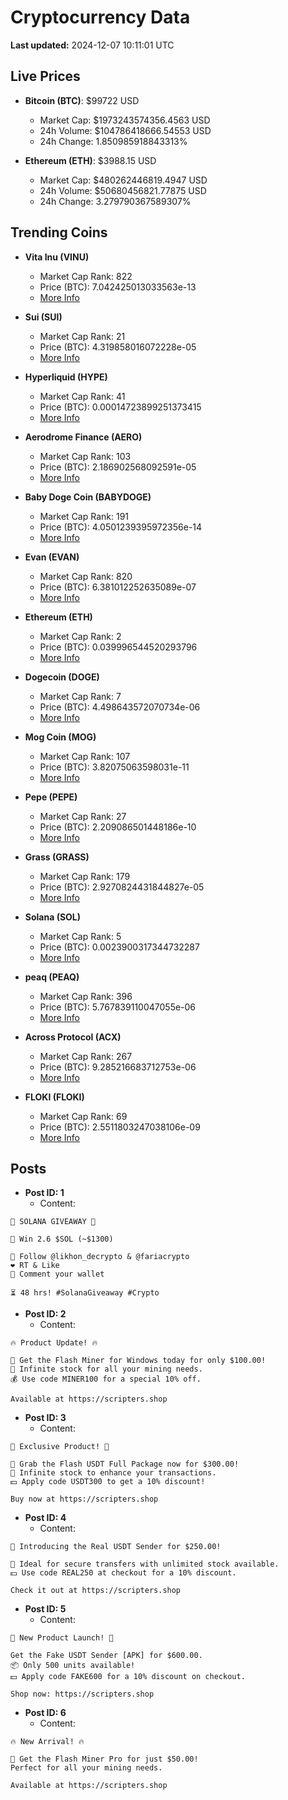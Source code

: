 # Cryptocurrency Data

**Last updated:** 2024-12-07 10:11:01 UTC

## Live Prices
- **Bitcoin (BTC)**: $99722 USD
  - Market Cap: $1973243574356.4563 USD
  - 24h Volume: $104786418666.54553 USD
  - 24h Change: 1.850985918843313%

- **Ethereum (ETH)**: $3988.15 USD
  - Market Cap: $480262446819.4947 USD
  - 24h Volume: $50680456821.77875 USD
  - 24h Change: 3.279790367589307%

## Trending Coins
- **Vita Inu (VINU)**
  - Market Cap Rank: 822
  - Price (BTC): 7.042425013033563e-13
  - [More Info](https://www.coingecko.com/en/coins/vita-inu)

- **Sui (SUI)**
  - Market Cap Rank: 21
  - Price (BTC): 4.319858016072228e-05
  - [More Info](https://www.coingecko.com/en/coins/sui)

- **Hyperliquid (HYPE)**
  - Market Cap Rank: 41
  - Price (BTC): 0.00014723899251373415
  - [More Info](https://www.coingecko.com/en/coins/hyperliquid)

- **Aerodrome Finance (AERO)**
  - Market Cap Rank: 103
  - Price (BTC): 2.186902568092591e-05
  - [More Info](https://www.coingecko.com/en/coins/aerodrome-finance)

- **Baby Doge Coin (BABYDOGE)**
  - Market Cap Rank: 191
  - Price (BTC): 4.0501239395972356e-14
  - [More Info](https://www.coingecko.com/en/coins/baby-doge-coin)

- **Evan (EVAN)**
  - Market Cap Rank: 820
  - Price (BTC): 6.381012252635089e-07
  - [More Info](https://www.coingecko.com/en/coins/evan)

- **Ethereum (ETH)**
  - Market Cap Rank: 2
  - Price (BTC): 0.039996544520293796
  - [More Info](https://www.coingecko.com/en/coins/ethereum)

- **Dogecoin (DOGE)**
  - Market Cap Rank: 7
  - Price (BTC): 4.498643572070734e-06
  - [More Info](https://www.coingecko.com/en/coins/dogecoin)

- **Mog Coin (MOG)**
  - Market Cap Rank: 107
  - Price (BTC): 3.82075063598031e-11
  - [More Info](https://www.coingecko.com/en/coins/mog-coin)

- **Pepe (PEPE)**
  - Market Cap Rank: 27
  - Price (BTC): 2.209086501448186e-10
  - [More Info](https://www.coingecko.com/en/coins/pepe)

- **Grass (GRASS)**
  - Market Cap Rank: 179
  - Price (BTC): 2.9270824431844827e-05
  - [More Info](https://www.coingecko.com/en/coins/grass)

- **Solana (SOL)**
  - Market Cap Rank: 5
  - Price (BTC): 0.0023900317344732287
  - [More Info](https://www.coingecko.com/en/coins/solana)

- **peaq (PEAQ)**
  - Market Cap Rank: 396
  - Price (BTC): 5.767839110047055e-06
  - [More Info](https://www.coingecko.com/en/coins/peaq)

- **Across Protocol (ACX)**
  - Market Cap Rank: 267
  - Price (BTC): 9.285216683712753e-06
  - [More Info](https://www.coingecko.com/en/coins/across-protocol)

- **FLOKI (FLOKI)**
  - Market Cap Rank: 69
  - Price (BTC): 2.5511803247038106e-09
  - [More Info](https://www.coingecko.com/en/coins/floki)

## Posts
- **Post ID: 1**
  - Content:
```
🚀 SOLANA GIVEAWAY 🚀

🎁 Win 2.6 $SOL (~$1300)

🤝 Follow @likhon_decrypto & @fariacrypto
❤️ RT & Like
💬 Comment your wallet

⏳ 48 hrs! #SolanaGiveaway #Crypto
```

- **Post ID: 2**
  - Content:
```
🔥 Product Update! 🔥

🚀 Get the Flash Miner for Windows today for only $100.00!
🔋 Infinite stock for all your mining needs.
💰 Use code MINER100 for a special 10% off.

Available at https://scripters.shop
```

- **Post ID: 3**
  - Content:
```
🎁 Exclusive Product! 🎁

💸 Grab the Flash USDT Full Package now for $300.00!
🎉 Infinite stock to enhance your transactions.
💵 Apply code USDT300 to get a 10% discount!

Buy now at https://scripters.shop
```

- **Post ID: 4**
  - Content:
```
💎 Introducing the Real USDT Sender for $250.00!

💼 Ideal for secure transfers with unlimited stock available.
💵 Use code REAL250 at checkout for a 10% discount.

Check it out at https://scripters.shop
```

- **Post ID: 5**
  - Content:
```
🚀 New Product Launch! 🚀

Get the Fake USDT Sender [APK] for $600.00.
📦 Only 500 units available!
💵 Apply code FAKE600 for a 10% discount on checkout.

Shop now: https://scripters.shop
```

- **Post ID: 6**
  - Content:
```
🔥 New Arrival! 🔥

💸 Get the Flash Miner Pro for just $50.00!
Perfect for all your mining needs.

Available at https://scripters.shop
```

